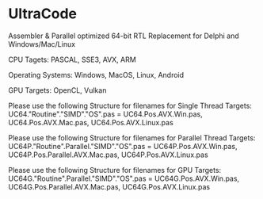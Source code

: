 # UltraCode
Assembler & Parallel optimized 64-bit RTL Replacement for Delphi and Windows/Mac/Linux

CPU Tagets:
PASCAL, SSE3, AVX, ARM

Operating Systems:
Windows, MacOS, Linux, Android

GPU Targets:
OpenCL, Vulkan

Please use the following Structure for filenames for Single Thread Targets: 
UC64."Routine"."SIMD"."OS".pas = UC64.Pos.AVX.Win.pas, UC64.Pos.AVX.Mac.pas, UC64.Pos.AVX.Linux.pas

Please use the following Structure for filenames for Parallel Thread Targets: 
UC64P."Routine".Parallel."SIMD"."OS".pas = UC64P.Pos.AVX.Win.pas, UC64P.Pos.Parallel.AVX.Mac.pas, UC64P.Pos.AVX.Linux.pas

Please use the following Structure for filenames for GPU Targets: 
UC64G."Routine".Parallel."SIMD"."OS".pas = UC64G.Pos.AVX.Win.pas, UC64G.Pos.Parallel.AVX.Mac.pas, UC64G.Pos.AVX.Linux.pas
